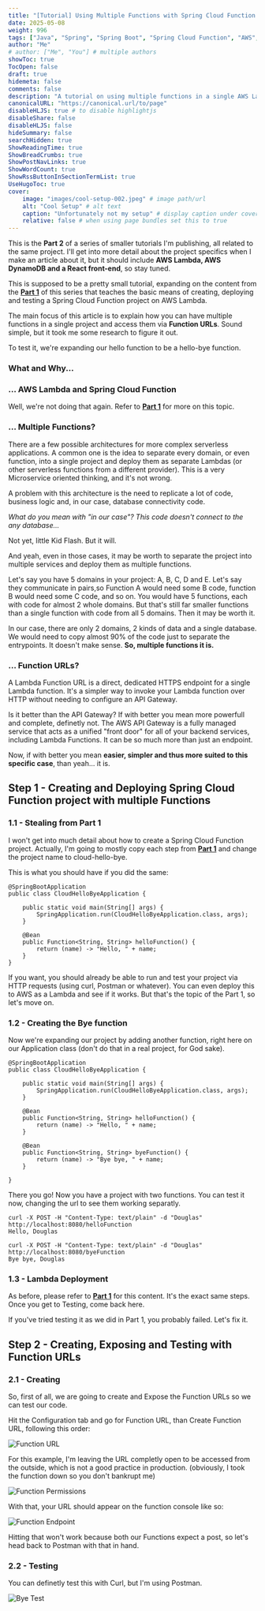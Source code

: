 ```yaml
---
title: "[Tutorial] Using Multiple Functions with Spring Cloud Function and AWS Lambda"
date: 2025-05-08
weight: 996
tags: ["Java", "Spring", "Spring Boot", "Spring Cloud Function", "AWS", "Cloud", "Lambda"]
author: "Me"
# author: ["Me", "You"] # multiple authors
showToc: true
TocOpen: false
draft: true
hidemeta: false
comments: false
description: "A tutorial on using multiple functions in a single AWS Lambda deployment with Spring Cloud Function"
canonicalURL: "https://canonical.url/to/page"
disableHLJS: true # to disable highlightjs
disableShare: false
disableHLJS: false
hideSummary: false
searchHidden: true
ShowReadingTime: true
ShowBreadCrumbs: true
ShowPostNavLinks: true
ShowWordCount: true
ShowRssButtonInSectionTermList: true
UseHugoToc: true
cover:
    image: "images/cool-setup-002.jpeg" # image path/url
    alt: "Cool Setup" # alt text
    caption: "Unfortunately not my setup" # display caption under cover
    relative: false # when using page bundles set this to true
---
```


This is the **Part 2** of a series of smaller tutorials I'm publishing, all related to the same project. I'll get into more detail about the project specifics when I make an article about it, but it should include **AWS Lambda, AWS DynamoDB and a React front-end**, so stay tuned.

This is supposed to be a pretty small tutorial, expanding on the content from the [**Part 1**](/projects/spring-aws-lambda) of this series that teaches the basic means of creating, deploying and testing a Spring Cloud Function project on AWS Lambda.

The main focus of this article is to explain how you can have multiple functions in a single project and access them via **Function URLs**. Sound simple, but it took me some research to figure it out.

To test it, we're expanding our hello function to be a hello-bye function.

### What and Why...

### ... AWS Lambda and Spring Cloud Function

Well, we're not doing that again. Refer to [**Part 1**](/projects/spring-aws-lambda) for more on this topic.

### ... Multiple Functions?

There are a few possible architectures for more complex serverless applications. A common one is the idea to separate every domain, or even function, into a single project and deploy them as separate Lambdas (or other serverless functions from a different provider). This is a very Microservice oriented thinking, and it's not wrong.

A problem with this architecture is the need to replicate a lot of code, business logic and, in our case, database connectivity code.

_What do you mean with "in our case"? This code doesn't connect to the any database..._

Not yet, little Kid Flash. But it will.

And yeah, even in those cases, it may be worth to separate the project into multiple services and deploy them as multiple functions.

Let's say you have 5 domains in your project: A, B, C, D and E. Let's say they communicate in pairs,so Function A would need some B code, function B would need some C code, and so on. You would have 5 functions, each with code for almost 2 whole domains. But that's still far smaller functions than a single function with code from all 5 domains. Then it may be worth it.

In our case, there are only 2 domains, 2 kinds of data and a single database. We would need to copy almost 90% of the code just to separate the entrypoints. It doesn't make sense. **So, multiple functions it is.**

### ... Function URLs?

A Lambda Function URL is a direct, dedicated HTTPS endpoint for a single Lambda function. It's a simpler way to invoke your Lambda function over HTTP without needing to configure an API Gateway.

Is it better than the API Gateway? If with better you mean more powerfull and complete, definetly not. The AWS API Gateway is a fully managed service that acts as a unified "front door" for all of your backend services, including Lambda Functions. It can be so much more than just an endpoint.

Now, if with better you mean **easier, simpler and thus more suited to this specific case**, than yeah... it is.

## Step 1 - Creating and Deploying Spring Cloud Function project with multiple Functions

### 1.1 - Stealing from Part 1

I won't get into much detail about how to create a Spring Cloud Function project. Actually, I'm going to mostly copy each step from [**Part 1**](/projects/spring-aws-lambda) and change the project name to cloud-hello-bye.

This is what you should have if you did the same:

```
@SpringBootApplication
public class CloudHelloByeApplication {

	public static void main(String[] args) {
		SpringApplication.run(CloudHelloByeApplication.class, args);
	}

	@Bean
	public Function<String, String> helloFunction() {
		return (name) -> "Hello, " + name;
	}
}
```

If you want, you should already be able to run and test your project via HTTP requests (using curl, Postman or whatever). You can even deploy this to AWS as a Lambda and see if it works. But that's the topic of the Part 1, so let's move on.

### 1.2 - Creating the Bye function

Now we're expanding our project by adding another function, right here on our Application class (don't do that in a real project, for God sake).

```
@SpringBootApplication
public class CloudHelloByeApplication {

	public static void main(String[] args) {
		SpringApplication.run(CloudHelloByeApplication.class, args);
	}

	@Bean
	public Function<String, String> helloFunction() {
		return (name) -> "Hello, " + name;
	}

	@Bean
	public Function<String, String> byeFunction() {
		return (name) -> "Bye bye, " + name;
	}

}
```

There you go! Now you have a project with two functions. You can test it now, changing the url to see them working separatly.

```
curl -X POST -H "Content-Type: text/plain" -d "Douglas" http://localhost:8080/helloFunction
Hello, Douglas

curl -X POST -H "Content-Type: text/plain" -d "Douglas" http://localhost:8080/byeFunction
Bye bye, Douglas
```

### 1.3 - Lambda Deployment

As before, please refer to [**Part 1**](/projects/spring-aws-lambda) for this content. It's the exact same steps. Once you get to Testing, come back here.

If you've tried testing it as we did in Part 1, you probably failed. Let's fix it.

## Step 2 - Creating, Exposing and Testing with Function URLs

### 2.1 - Creating

So, first of all, we are going to create and Expose the Function URLs so we can test our code.

Hit the Configuration tab and go for Function URL, than Create Function URL, following this order:

![Function URL](/images/lambda-multi-function/function-url.png)

For this example, I'm leaving the URL completly open to be accessed from the outside, which is not a good practice in production. (obviously, I took the function down so you don't bankrupt me)

![Function Permissions](/images/lambda-multi-function/function-permissions.png)

With that, your URL should appear on the function console like so:

![Function Endpoint](/images/lambda-multi-function/function-endpoint.png)

Hitting that won't work because both our Functions expect a post, so let's head back to Postman with that in hand.

### 2.2 - Testing

You can definetly test this with Curl, but I'm using Postman.

![Bye Test](/images/lambda-multi-function/bye-test.png)
